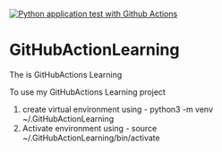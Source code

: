 [![Python application test with Github Actions](https://github.com/magicode786/GitHubActionLearning/actions/workflows/main.yml/badge.svg)](https://github.com/magicode786/GitHubActionLearning/actions/workflows/main.yml)

# GitHubActionLearning
The is GitHubActions Learning 

To use my GitHubActions Learning project

1. create virtual environment using -  python3 -m venv ~/.GitHubActionLearning
2. Activate environment using - source ~/.GitHubActionLearning/bin/activate
